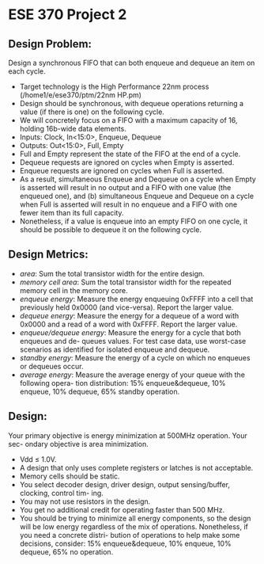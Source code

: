 # ESE 370 Project 2

## Design Problem:
Design a synchronous FIFO that can both enqueue and dequeue an item on each cycle.
- Target technology is the High Performance 22nm process (/home1/e/ese370/ptm/22nm HP.pm)
- Design should be synchronous, with dequeue operations returning a value (if there is
one) on the following cycle.
- We will concretely focus on a FIFO with a maximum capacity of 16, holding 16b-wide data elements.
- Inputs: Clock, In<15:0>, Enqueue, Dequeue
- Outputs: Out<15:0>, Full, Empty
- Full and Empty represent the state of the FIFO at the end of a cycle.
- Dequeue requests are ignored on cycles when Empty is asserted.
- Enqueue requests are ignored on cycles when Full is asserted.
- As a result, simultaneous Enqueue and Dequeue on a cycle when Empty is asserted
will result in no output and a FIFO with one value (the enqueued one), and (b) simultaneous Enqueue and Dequeue on a cycle when Full is asserted will result in no enqueue and a FIFO with one fewer item than its full capacity.
- Nonetheless, if a value is enqueue into an empty FIFO on one cycle, it should be possible to dequeue it on the following cycle.

## Design Metrics:
- *area*: Sum the total transistor width for the entire design.
- *memory cell area*: Sum the total transistor width for the repeated memory cell in the
memory core.
- *enqueue energy*: Measure the energy enqueuing 0xFFFF into a cell that previously
held 0x0000 (and vice-versa). Report the larger value.
- *dequeue energy*: Measure the energy for a dequeue of a word with 0x0000 and a read
of a word with 0xFFFF. Report the larger value.
- *enqueue/dequeue energy*: Measure the energy for a cycle that both enqueues and de-
queues values. For test case data, use worst-case scenarios as identified for isolated
enqueue and dequeue.
- *standby energy*: Measure the energy of a cycle on which no enqueues or dequeues occur.
- *average energy*: Measure the average energy of your queue with the following opera-
tion distribution: 15% enqueue&dequeue, 10% enqueue, 10% dequeue, 65% standby operation.

## Design:
Your primary objective is energy minimization at 500MHz operation. Your sec- ondary objective is area minimization.
- Vdd ≤ 1.0V.
- A design that only uses complete registers or latches is not acceptable.
- Memory cells should be static.
- You select decoder design, driver design, output sensing/buffer, clocking, control tim-
ing.
- You may not use resistors in the design.
- You get no additional credit for operating faster than 500 MHz.
- You should be trying to minimize all energy components, so the design will be low
energy regardless of the mix of operations. Nonetheless, if you need a concrete distri- bution of operations to help make some decisions, consider: 15% enqueue&dequeue, 10% enqueue, 10% dequeue, 65% no operation.
